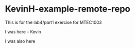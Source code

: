 # KevinH-example-remote-repo
This is for the lab4/part1 exercise for MTEC1003

I was here - Kevin

I was also here 
